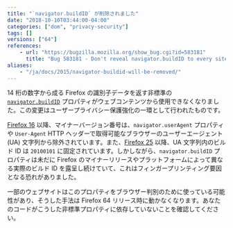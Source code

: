 ```yaml
---
title: "`navigator.buildID` が削除されました"
date: "2018-10-10T03:44:00-04:00"
categories: ["dom", "privacy-security"]
tags: []
versions: ["64"]
references:
    - url: "https://bugzilla.mozilla.org/show_bug.cgi?id=583181"
      title: "Bug 583181 - Don't reveal navigator.buildID to every site on the web"
aliases:
    - "/ja/docs/2015/navigator-buildid-will-be-removed/"
---
```

14 桁の数字から成る Firefox の識別子データを返す非標準の [`navigator.buildID`](https://developer.mozilla.org/docs/Web/API/Navigator/buildID) プロパティがウェブコンテンツから使用できなくなりました。この変更はユーザープライバシー保護強化の一環として行われたものです。

[Firefox 16](https://www.fxsitecompat.com/ja/docs/2012/ua-string-no-longer-contains-patch-level-version-number/) 以降、マイナーバージョン番号は、`navigator.userAgent` プロパティや `User-Agent` HTTP ヘッダーで取得可能なブラウザーのユーザーエージェント (UA) 文字列から除外されています。また、[Firefox 25](https://www.fxsitecompat.com/ja/docs/2015/build-id-in-ua-string-is-now-frozen-at-20100101/) 以降、UA 文字列内のビルド ID は `20100101` に固定されています。しかしながら、`navigator.buildID` プロパティは未だに Firefox のマイナーリリースやプラットフォームによって異なる実際のビルド ID を露呈し続けていて、これはフィンガープリンティング要因となる恐れがありました。

一部のウェブサイトはこのプロパティをブラウザー判別のために使っている可能性があり、そうした手法は Firefox 64 リリース時に動かなくなります。あなたのコードがこうした非標準プロパティに依存していないことを確認してください。
